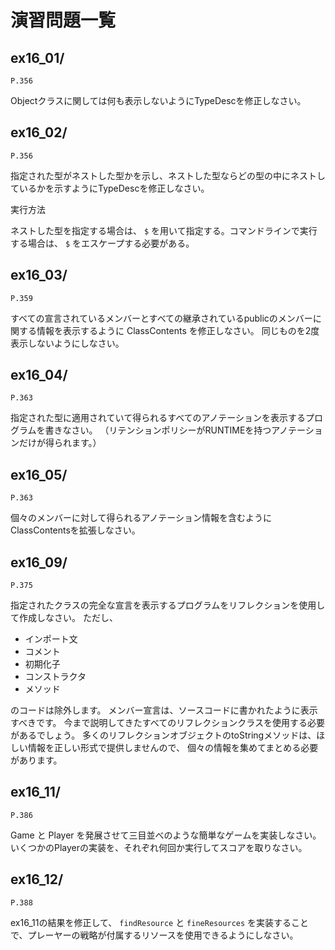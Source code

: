 # 演習問題一覧

## ex16_01/


`P.356`

Objectクラスに関しては何も表示しないようにTypeDescを修正しなさい。

## ex16_02/


`P.356`

指定された型がネストした型かを示し、ネストした型ならどの型の中にネストしているかを示すようにTypeDescを修正しなさい。


実行方法


ネストした型を指定する場合は、 `$` を用いて指定する。コマンドラインで実行する場合は、 `$` をエスケープする必要がある。

## ex16_03/


`P.359`

すべての宣言されているメンバーとすべての継承されているpublicのメンバーに関する情報を表示するように ClassContents を修正しなさい。
同じものを2度表示しないようにしなさい。

## ex16_04/


`P.363`

指定された型に適用されていて得られるすべてのアノテーションを表示するプログラムを書きなさい。
（リテンションポリシーがRUNTIMEを持つアノテーションだけが得られます。）

## ex16_05/


`P.363`

個々のメンバーに対して得られるアノテーション情報を含むようにClassContentsを拡張しなさい。

## ex16_09/


`P.375`

指定されたクラスの完全な宣言を表示するプログラムをリフレクションを使用して作成しなさい。
ただし、

* インポート文
* コメント
* 初期化子
* コンストラクタ
* メソッド

のコードは除外します。
メンバー宣言は、ソースコードに書かれたように表示すべきです。
今まで説明してきたすべてのリフレクションクラスを使用する必要があるでしょう。
多くのリフレクションオブジェクトのtoStringメソッドは、ほしい情報を正しい形式で提供しませんので、
個々の情報を集めてまとめる必要があります。

## ex16_11/


`P.386`

Game と Player を発展させて三目並べのような簡単なゲームを実装しなさい。
いくつかのPlayerの実装を、それぞれ何回か実行してスコアを取りなさい。


## ex16_12/


`P.388`

ex16_11の結果を修正して、 `findResource` と `fineResources` を実装することで、プレーヤーの戦略が付属するリソースを使用できるようにしなさい。




